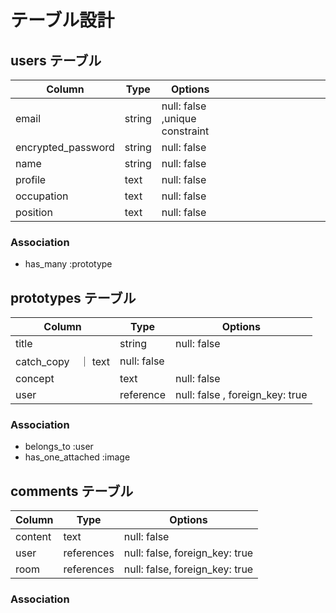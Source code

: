# テーブル設計


## users テーブル

| Column             | Type   | Options     |　　　　　　　　　 　|
| ------------------ | ------ | ----------- | ---------------- |
| email              | string | null: false  ,unique constraint| 
| encrypted_password | string | null: false |                  |
| name               | string | null: false |                  |
| profile            | text   | null: false |                  | 
| occupation         | text   | null: false |                  | 
| position           | text   | null: false |                  |

### Association
- has_many :prototype 


## prototypes テーブル

| Column 　　　| Type      | Options     |
| ------------| ------    | ----------- |
| title  　　　| string    | null: false |
| catch_copy　｜ text      | null: false |
| concept     | text      | null: false | 
| user        | reference | null: false , foreign_key: true | 

### Association
- belongs_to :user
- has_one_attached :image


## comments テーブル

| Column | Type       | Options                        |
| ------ | ---------- | ------------------------------ |
| content| text       | null: false                    |
| user   | references | null: false, foreign_key: true |
| room   | references | null: false, foreign_key: true |

### Association